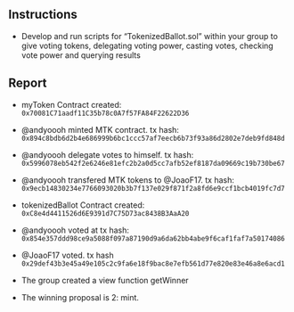 ## Instructions
- Develop and run scripts for “TokenizedBallot.sol” within your group to give voting tokens, delegating voting power, casting votes, checking vote power and querying results

## Report

- myToken Contract created: `0x70081C71aadf11C35b78c0A7f57FA84F22622D36`

- @andyoooh minted MTK contract. tx hash: `0x894c8bdb6d2b4e686999b6bc1ccc57af7eecb6b73f93a86d2802e7deb9fd848d`

- @andyoooh delegate votes to himself. tx hash:
`0x5996078eb542f2e6246e81efc2b2a0d5cc7afb52ef8187da09669c19b730be67`

- @andyoooh transfered MTK tokens to @JoaoF17. tx hash: `0x9ecb14830234e7766093020b3b7f137e029f871f2a8fd6e9ccf1bcb4019fc7d7`

- tokenizedBallot Contract created: `0xC8e4d4411526d6E9391d7C75D73ac8438B3AaA20`

- @andyoooh voted at tx hash: `0x854e357ddd98ce9a5088f097a87190d9a6da62bb4abe9f6caf1faf7a50174086`

- @JoaoF17 voted. tx hash `0x29def43b3e45a49e105c2c9fa6e18f9bac8e7efb561d77e820e83e46a8e6acd1`

- The group created a view function getWinner

- The winning proposal is 2: mint.


